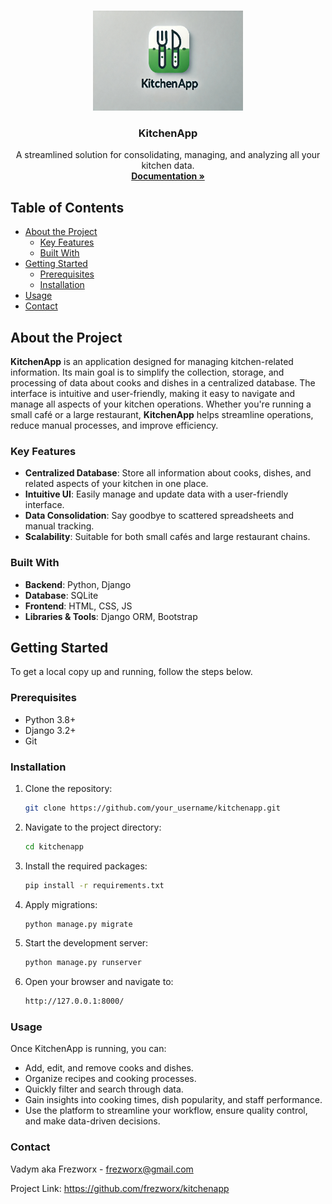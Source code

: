 <!-- PROJECT LOGO -->

<br />
<p align="center">
  <a href="https://github.com/frezworx/kitchenapp">
    <img src="static/k_app.jpg" alt="Logo" width="240" height="160">
  </a>

<h3 align="center">KitchenApp</h3>

  <p align="center">
    A streamlined solution for consolidating, managing, and analyzing all your kitchen data.
    <br />
    <a href="https://github.com/frezworx/kitchenapp"><strong>Documentation »</strong></a>
    <br />
  </p>




## Table of Contents

- [About the Project](#about-the-project)
    - [Key Features](#key-features)
    - [Built With](#built-with)
- [Getting Started](#getting-started)
    - [Prerequisites](#prerequisites)
    - [Installation](#installation)
- [Usage](#usage)
- [Contact](#contact)



## About the Project

**KitchenApp** is an application designed for managing kitchen-related
information. Its main goal is to simplify the collection, storage, and
processing of data about cooks and dishes in a centralized database. The
interface is intuitive and user-friendly, making it easy to navigate and manage
all aspects of your kitchen operations. Whether you're running a small café or
a large restaurant, **KitchenApp** helps streamline operations, reduce manual
processes, and improve efficiency.

### Key Features

- **Centralized Database**: Store all information about cooks, dishes, and
  related aspects of your kitchen in one place.
- **Intuitive UI**: Easily manage and update data with a user-friendly
  interface.
- **Data Consolidation**: Say goodbye to scattered spreadsheets and manual
  tracking.
- **Scalability**: Suitable for both small cafés and large restaurant chains.

### Built With

- **Backend**: Python, Django
- **Database**: SQLite
- **Frontend**: HTML, CSS, JS
- **Libraries & Tools**: Django ORM, Bootstrap


## Getting Started

To get a local copy up and running, follow the steps below.

### Prerequisites

- Python 3.8+
- Django 3.2+
- Git

### Installation

1. Clone the repository:
   ```sh
   git clone https://github.com/your_username/kitchenapp.git

2. Navigate to the project directory:
   ```sh
   cd kitchenapp

3. Install the required packages:
   ```sh
   pip install -r requirements.txt

4. Apply migrations:
   ```sh
   python manage.py migrate

5. Start the development server:
   ```sh
   python manage.py runserver

6. Open your browser and navigate to:
   ```sh
   http://127.0.0.1:8000/

### Usage
Once KitchenApp is running, you can:

- Add, edit, and remove cooks and dishes.
- Organize recipes and cooking processes.
- Quickly filter and search through data.
- Gain insights into cooking times, dish popularity, and staff performance.
- Use the platform to streamline your workflow, ensure quality control, and make data-driven decisions.

### Contact
Vadym aka Frezworx - frezworx@gmail.com

Project Link: https://github.com/frezworx/kitchenapp

